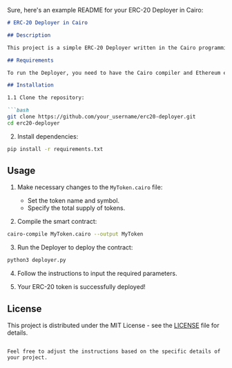 Sure, here's an example README for your ERC-20 Deployer in Cairo:

```markdown
# ERC-20 Deployer in Cairo

## Description

This project is a simple ERC-20 Deployer written in the Cairo programming language. ERC-20 is an Ethereum token standard that allows the creation of custom tokens through smart contracts.

## Requirements

To run the Deployer, you need to have the Cairo compiler and Ethereum environment installed.

## Installation

1.1 Clone the repository:

```bash
git clone https://github.com/your_username/erc20-deployer.git
cd erc20-deployer
```

2. Install dependencies:

```bash
pip install -r requirements.txt
```

## Usage

1. Make necessary changes to the `MyToken.cairo` file:

   - Set the token name and symbol.
   - Specify the total supply of tokens.

2. Compile the smart contract:

```bash
cairo-compile MyToken.cairo --output MyToken
```

3. Run the Deployer to deploy the contract:

```bash
python3 deployer.py
```

4. Follow the instructions to input the required parameters.

5. Your ERC-20 token is successfully deployed!

## License

This project is distributed under the MIT License - see the [LICENSE](LICENSE) file for details.
```

Feel free to adjust the instructions based on the specific details of your project.
